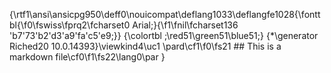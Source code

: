 {\rtf1\ansi\ansicpg950\deff0\nouicompat\deflang1033\deflangfe1028{\fonttbl{\f0\fswiss\fprq2\fcharset0 Arial;}{\f1\fnil\fcharset136 \'b7\'73\'b2\'d3\'a9\'fa\'c5\'e9;}}
{\colortbl ;\red51\green51\blue51;}
{\*\generator Riched20 10.0.14393}\viewkind4\uc1 
\pard\cf1\f0\fs21 ## This is a markdown file\cf0\f1\fs22\lang0\par
}
 